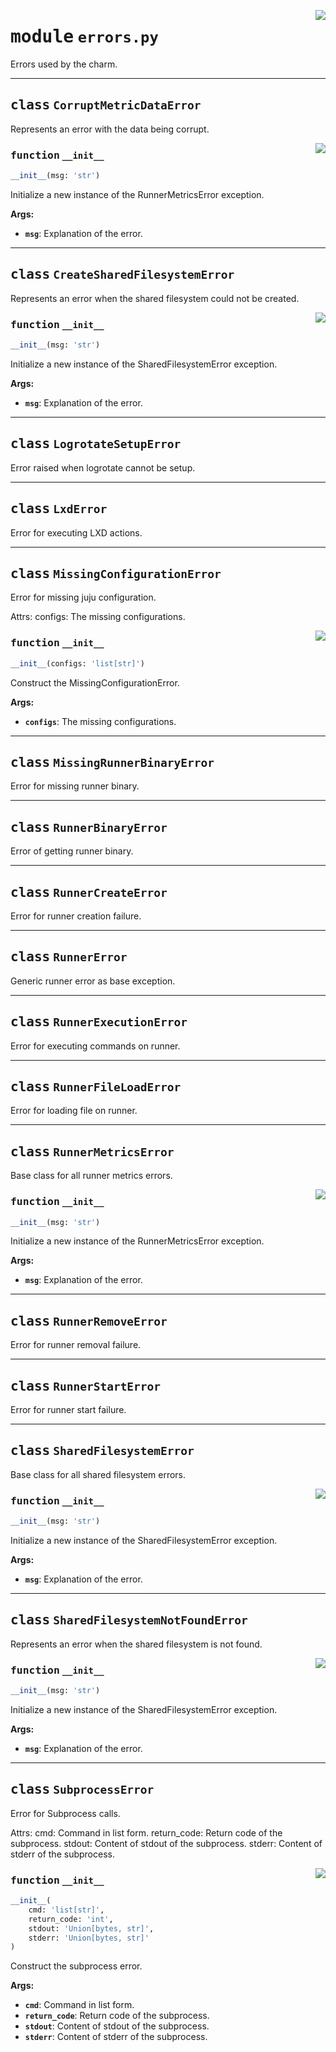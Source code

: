 <!-- markdownlint-disable -->

<a href="../src/errors.py#L0"><img align="right" style="float:right;" src="https://img.shields.io/badge/-source-cccccc?style=flat-square"></a>

# <kbd>module</kbd> `errors.py`
Errors used by the charm. 



---

## <kbd>class</kbd> `CorruptMetricDataError`
Represents an error with the data being corrupt. 

<a href="../src/errors.py#L124"><img align="right" style="float:right;" src="https://img.shields.io/badge/-source-cccccc?style=flat-square"></a>

### <kbd>function</kbd> `__init__`

```python
__init__(msg: 'str')
```

Initialize a new instance of the RunnerMetricsError exception. 



**Args:**
 
 - <b>`msg`</b>:  Explanation of the error. 





---

## <kbd>class</kbd> `CreateSharedFilesystemError`
Represents an error when the shared filesystem could not be created. 

<a href="../src/errors.py#L104"><img align="right" style="float:right;" src="https://img.shields.io/badge/-source-cccccc?style=flat-square"></a>

### <kbd>function</kbd> `__init__`

```python
__init__(msg: 'str')
```

Initialize a new instance of the SharedFilesystemError exception. 



**Args:**
 
 - <b>`msg`</b>:  Explanation of the error. 





---

## <kbd>class</kbd> `LogrotateSetupError`
Error raised when logrotate cannot be setup. 





---

## <kbd>class</kbd> `LxdError`
Error for executing LXD actions. 





---

## <kbd>class</kbd> `MissingConfigurationError`
Error for missing juju configuration. 

Attrs:  configs: The missing configurations. 

<a href="../src/errors.py#L49"><img align="right" style="float:right;" src="https://img.shields.io/badge/-source-cccccc?style=flat-square"></a>

### <kbd>function</kbd> `__init__`

```python
__init__(configs: 'list[str]')
```

Construct the MissingConfigurationError. 



**Args:**
 
 - <b>`configs`</b>:  The missing configurations. 





---

## <kbd>class</kbd> `MissingRunnerBinaryError`
Error for missing runner binary. 





---

## <kbd>class</kbd> `RunnerBinaryError`
Error of getting runner binary. 





---

## <kbd>class</kbd> `RunnerCreateError`
Error for runner creation failure. 





---

## <kbd>class</kbd> `RunnerError`
Generic runner error as base exception. 





---

## <kbd>class</kbd> `RunnerExecutionError`
Error for executing commands on runner. 





---

## <kbd>class</kbd> `RunnerFileLoadError`
Error for loading file on runner. 





---

## <kbd>class</kbd> `RunnerMetricsError`
Base class for all runner metrics errors. 

<a href="../src/errors.py#L124"><img align="right" style="float:right;" src="https://img.shields.io/badge/-source-cccccc?style=flat-square"></a>

### <kbd>function</kbd> `__init__`

```python
__init__(msg: 'str')
```

Initialize a new instance of the RunnerMetricsError exception. 



**Args:**
 
 - <b>`msg`</b>:  Explanation of the error. 





---

## <kbd>class</kbd> `RunnerRemoveError`
Error for runner removal failure. 





---

## <kbd>class</kbd> `RunnerStartError`
Error for runner start failure. 





---

## <kbd>class</kbd> `SharedFilesystemError`
Base class for all shared filesystem errors. 

<a href="../src/errors.py#L104"><img align="right" style="float:right;" src="https://img.shields.io/badge/-source-cccccc?style=flat-square"></a>

### <kbd>function</kbd> `__init__`

```python
__init__(msg: 'str')
```

Initialize a new instance of the SharedFilesystemError exception. 



**Args:**
 
 - <b>`msg`</b>:  Explanation of the error. 





---

## <kbd>class</kbd> `SharedFilesystemNotFoundError`
Represents an error when the shared filesystem is not found. 

<a href="../src/errors.py#L104"><img align="right" style="float:right;" src="https://img.shields.io/badge/-source-cccccc?style=flat-square"></a>

### <kbd>function</kbd> `__init__`

```python
__init__(msg: 'str')
```

Initialize a new instance of the SharedFilesystemError exception. 



**Args:**
 
 - <b>`msg`</b>:  Explanation of the error. 





---

## <kbd>class</kbd> `SubprocessError`
Error for Subprocess calls. 

Attrs:  cmd: Command in list form.  return_code: Return code of the subprocess.  stdout: Content of stdout of the subprocess.  stderr: Content of stderr of the subprocess. 

<a href="../src/errors.py#L74"><img align="right" style="float:right;" src="https://img.shields.io/badge/-source-cccccc?style=flat-square"></a>

### <kbd>function</kbd> `__init__`

```python
__init__(
    cmd: 'list[str]',
    return_code: 'int',
    stdout: 'Union[bytes, str]',
    stderr: 'Union[bytes, str]'
)
```

Construct the subprocess error. 



**Args:**
 
 - <b>`cmd`</b>:  Command in list form. 
 - <b>`return_code`</b>:  Return code of the subprocess. 
 - <b>`stdout`</b>:  Content of stdout of the subprocess. 
 - <b>`stderr`</b>:  Content of stderr of the subprocess. 





